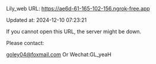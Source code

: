 Lily_web URL: https://ae6d-61-165-102-156.ngrok-free.app

Updated at: 2024-12-10 07:23:21

If you cannot open this URL, the server might be down.

Please contact: 

goley04@foxmail.com Or Wechat:GL_yeaH